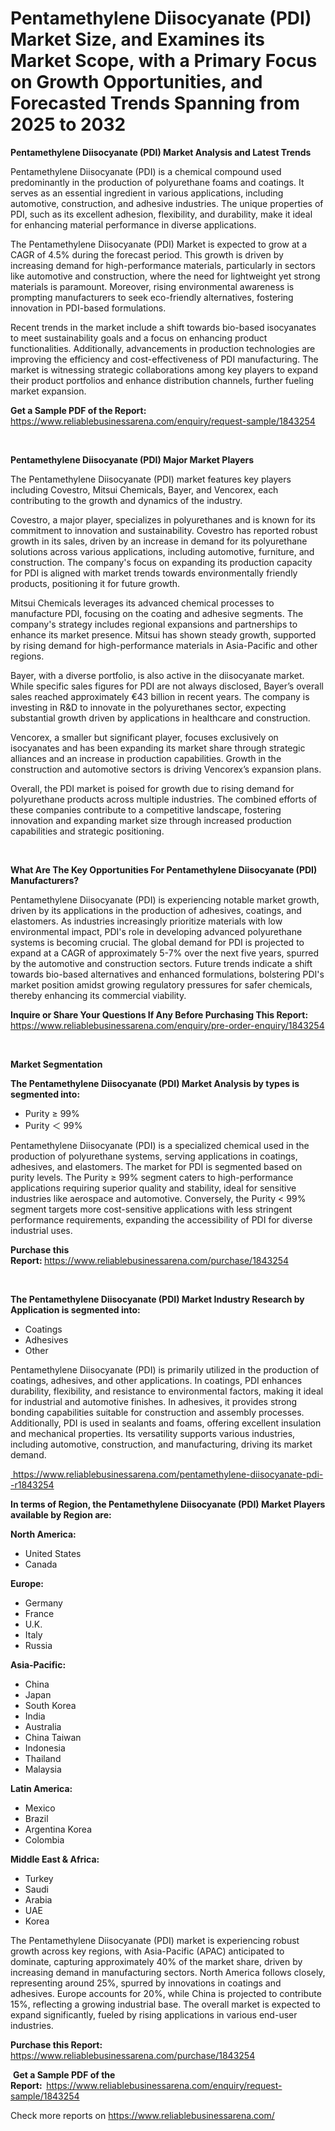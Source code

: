 <p><h1>Pentamethylene Diisocyanate (PDI) Market Size, and Examines its Market Scope, with a Primary Focus on Growth Opportunities, and Forecasted Trends Spanning from 2025 to 2032</h1></p><p><strong>Pentamethylene Diisocyanate (PDI) Market Analysis and Latest Trends</strong></p>
<p><p>Pentamethylene Diisocyanate (PDI) is a chemical compound used predominantly in the production of polyurethane foams and coatings. It serves as an essential ingredient in various applications, including automotive, construction, and adhesive industries. The unique properties of PDI, such as its excellent adhesion, flexibility, and durability, make it ideal for enhancing material performance in diverse applications.</p><p>The Pentamethylene Diisocyanate (PDI) Market is expected to grow at a CAGR of 4.5% during the forecast period. This growth is driven by increasing demand for high-performance materials, particularly in sectors like automotive and construction, where the need for lightweight yet strong materials is paramount. Moreover, rising environmental awareness is prompting manufacturers to seek eco-friendly alternatives, fostering innovation in PDI-based formulations.</p><p>Recent trends in the market include a shift towards bio-based isocyanates to meet sustainability goals and a focus on enhancing product functionalities. Additionally, advancements in production technologies are improving the efficiency and cost-effectiveness of PDI manufacturing. The market is witnessing strategic collaborations among key players to expand their product portfolios and enhance distribution channels, further fueling market expansion.</p></p>
<p><strong>Get a Sample PDF of the Report:&nbsp;</strong> <a href="https://www.reliablebusinessarena.com/enquiry/request-sample/1843254?utm_campaign=2041&utm_medium=2&utm_source=Github&utm_content=ia&utm_term=03022025&utm_id=pentamethylene-diisocyanate-pdi">https://www.reliablebusinessarena.com/enquiry/request-sample/1843254</a></p>
<p>&nbsp;</p>
<p><strong>Pentamethylene Diisocyanate (PDI) Major Market Players</strong></p>
<p><p>The Pentamethylene Diisocyanate (PDI) market features key players including Covestro, Mitsui Chemicals, Bayer, and Vencorex, each contributing to the growth and dynamics of the industry.</p><p>Covestro, a major player, specializes in polyurethanes and is known for its commitment to innovation and sustainability. Covestro has reported robust growth in its sales, driven by an increase in demand for its polyurethane solutions across various applications, including automotive, furniture, and construction. The company's focus on expanding its production capacity for PDI is aligned with market trends towards environmentally friendly products, positioning it for future growth.</p><p>Mitsui Chemicals leverages its advanced chemical processes to manufacture PDI, focusing on the coating and adhesive segments. The company's strategy includes regional expansions and partnerships to enhance its market presence. Mitsui has shown steady growth, supported by rising demand for high-performance materials in Asia-Pacific and other regions.</p><p>Bayer, with a diverse portfolio, is also active in the diisocyanate market. While specific sales figures for PDI are not always disclosed, Bayer’s overall sales reached approximately €43 billion in recent years. The company is investing in R&D to innovate in the polyurethanes sector, expecting substantial growth driven by applications in healthcare and construction.</p><p>Vencorex, a smaller but significant player, focuses exclusively on isocyanates and has been expanding its market share through strategic alliances and an increase in production capabilities. Growth in the construction and automotive sectors is driving Vencorex’s expansion plans.</p><p>Overall, the PDI market is poised for growth due to rising demand for polyurethane products across multiple industries. The combined efforts of these companies contribute to a competitive landscape, fostering innovation and expanding market size through increased production capabilities and strategic positioning.</p></p>
<p>&nbsp;</p>
<p><strong>What Are The Key Opportunities For Pentamethylene Diisocyanate (PDI) Manufacturers?</strong></p>
<p><p>Pentamethylene Diisocyanate (PDI) is experiencing notable market growth, driven by its applications in the production of adhesives, coatings, and elastomers. As industries increasingly prioritize materials with low environmental impact, PDI's role in developing advanced polyurethane systems is becoming crucial. The global demand for PDI is projected to expand at a CAGR of approximately 5-7% over the next five years, spurred by the automotive and construction sectors. Future trends indicate a shift towards bio-based alternatives and enhanced formulations, bolstering PDI's market position amidst growing regulatory pressures for safer chemicals, thereby enhancing its commercial viability.</p></p>
<p><strong>Inquire or Share Your Questions If Any Before Purchasing This Report:</strong> <a href="https://www.reliablebusinessarena.com/enquiry/pre-order-enquiry/1843254?utm_campaign=2041&utm_medium=2&utm_source=Github&utm_content=ia&utm_term=03022025&utm_id=pentamethylene-diisocyanate-pdi">https://www.reliablebusinessarena.com/enquiry/pre-order-enquiry/1843254</a></p>
<p>&nbsp;</p>
<p><strong>Market Segmentation</strong></p>
<p><strong>The Pentamethylene Diisocyanate (PDI) Market Analysis by types is segmented into:</strong></p>
<p><ul><li>Purity ≥ 99%</li><li>Purity ＜ 99%</li></ul></p>
<p><p>Pentamethylene Diisocyanate (PDI) is a specialized chemical used in the production of polyurethane systems, serving applications in coatings, adhesives, and elastomers. The market for PDI is segmented based on purity levels. The Purity ≥ 99% segment caters to high-performance applications requiring superior quality and stability, ideal for sensitive industries like aerospace and automotive. Conversely, the Purity < 99% segment targets more cost-sensitive applications with less stringent performance requirements, expanding the accessibility of PDI for diverse industrial uses.</p></p>
<p><strong>Purchase this Report:&nbsp;</strong><a href="https://www.reliablebusinessarena.com/purchase/1843254?utm_campaign=2041&utm_medium=2&utm_source=Github&utm_content=ia&utm_term=03022025&utm_id=pentamethylene-diisocyanate-pdi">https://www.reliablebusinessarena.com/purchase/1843254</a></p>
<p>&nbsp;</p>
<p><strong>The Pentamethylene Diisocyanate (PDI) Market Industry Research by Application is segmented into:</strong></p>
<p><ul><li>Coatings</li><li>Adhesives</li><li>Other</li></ul></p>
<p><p>Pentamethylene Diisocyanate (PDI) is primarily utilized in the production of coatings, adhesives, and other applications. In coatings, PDI enhances durability, flexibility, and resistance to environmental factors, making it ideal for industrial and automotive finishes. In adhesives, it provides strong bonding capabilities suitable for construction and assembly processes. Additionally, PDI is used in sealants and foams, offering excellent insulation and mechanical properties. Its versatility supports various industries, including automotive, construction, and manufacturing, driving its market demand.</p></p>
<p><a href="https://www.reliablebusinessarena.com/pentamethylene-diisocyanate-pdi--r1843254?utm_campaign=2041&utm_medium=2&utm_source=Github&utm_content=ia&utm_term=03022025&utm_id=pentamethylene-diisocyanate-pdi">&nbsp;https://www.reliablebusinessarena.com/pentamethylene-diisocyanate-pdi--r1843254</a></p>
<p><strong>In terms of Region, the Pentamethylene Diisocyanate (PDI) Market Players available by Region are:</strong></p>
<p>
    <p> <strong> North America: </strong>
        <ul>
            <li>United States</li>
            <li>Canada</li>
        </ul>
        </p> 
    <p> <strong> Europe: </strong>
        <ul>
            <li>Germany</li>
            <li>France</li>
            <li>U.K.</li>
            <li>Italy</li>
            <li>Russia</li>
        </ul>
        </p> 
    <p> <strong> Asia-Pacific: </strong>
        <ul>
            <li>China</li>
            <li>Japan</li>
            <li>South Korea</li>
            <li>India</li>
            <li>Australia</li>
            <li>China Taiwan</li>
            <li>Indonesia</li>
            <li>Thailand</li>
            <li>Malaysia</li>
        </ul>
        </p> 
    <p> <strong> Latin America: </strong>
        <ul>
            <li>Mexico</li>
            <li>Brazil</li>
            <li>Argentina Korea</li>
            <li>Colombia</li>
        </ul>
        </p> 
    <p> <strong> Middle East & Africa: </strong>
        <ul>
            <li>Turkey</li>
            <li>Saudi</li>
            <li>Arabia</li>
            <li>UAE</li>
            <li>Korea</li>
        </ul>
    </p>
    </p>
<p><p>The Pentamethylene Diisocyanate (PDI) market is experiencing robust growth across key regions, with Asia-Pacific (APAC) anticipated to dominate, capturing approximately 40% of the market share, driven by increasing demand in manufacturing sectors. North America follows closely, representing around 25%, spurred by innovations in coatings and adhesives. Europe accounts for 20%, while China is projected to contribute 15%, reflecting a growing industrial base. The overall market is expected to expand significantly, fueled by rising applications in various end-user industries.</p></p>
<p><strong>Purchase this Report: </strong><a href="https://www.reliablebusinessarena.com/purchase/1843254?utm_campaign=2041&utm_medium=2&utm_source=Github&utm_content=ia&utm_term=03022025&utm_id=pentamethylene-diisocyanate-pdi">https://www.reliablebusinessarena.com/purchase/1843254</a></p>
<p>&nbsp;<strong>Get a Sample PDF of the Report:&nbsp;&nbsp;</strong><a href="https://www.reliablebusinessarena.com/enquiry/request-sample/1843254?utm_campaign=2041&utm_medium=2&utm_source=Github&utm_content=ia&utm_term=03022025&utm_id=pentamethylene-diisocyanate-pdi">https://www.reliablebusinessarena.com/enquiry/request-sample/1843254</a></p>
<p><strong></strong></p>
<p>Check more reports on <a href="https://www.reliablebusinessarena.com/?utm_campaign=2041&utm_medium=2&utm_source=Github&utm_content=ia&utm_term=03022025&utm_id=pentamethylene-diisocyanate-pdi">https://www.reliablebusinessarena.com/</a></p>